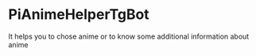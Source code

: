 # PiAnimeHelperTgBot
It helps you to chose anime or to know some additional information about anime
